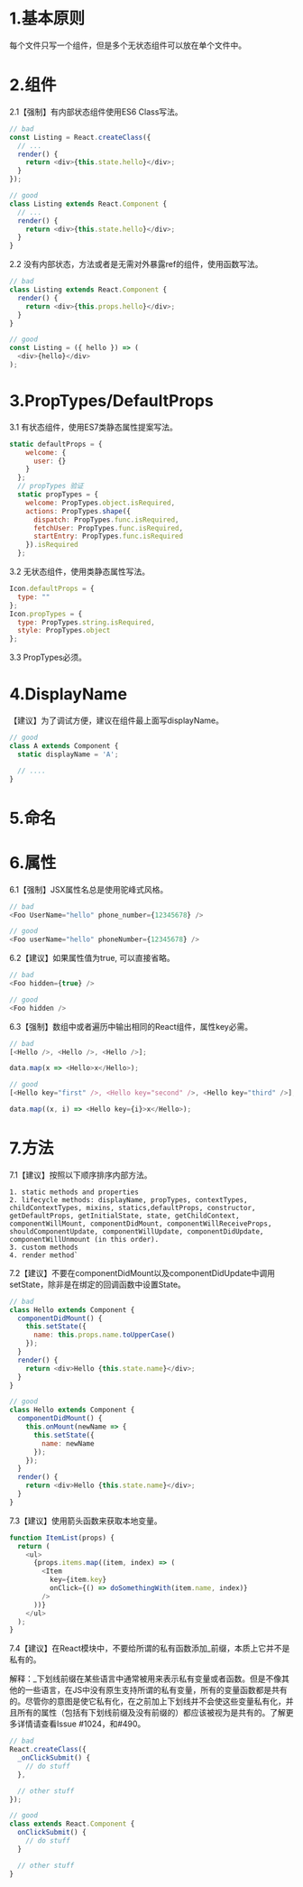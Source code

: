 # 1.基本原则

每个文件只写一个组件，但是多个无状态组件可以放在单个文件中。


# 2.组件

2.1【强制】有内部状态组件使用ES6 Class写法。
```js
// bad
const Listing = React.createClass({
  // ...
  render() {
    return <div>{this.state.hello}</div>;
  }
});

// good
class Listing extends React.Component {
  // ...
  render() {
    return <div>{this.state.hello}</div>;
  }
}
```
2.2 没有内部状态，方法或者是无需对外暴露ref的组件，使用函数写法。

```js
// bad
class Listing extends React.Component {
  render() {
    return <div>{this.props.hello}</div>;
  }
}

// good
const Listing = ({ hello }) => (
  <div>{hello}</div>
);
```
# 3.PropTypes/DefaultProps

3.1 有状态组件，使用ES7类静态属性提案写法。

```js
static defaultProps = {
    welcome: {
      user: {}
    }
  };
  // propTypes 验证
  static propTypes = {
    welcome: PropTypes.object.isRequired,
    actions: PropTypes.shape({
      dispatch: PropTypes.func.isRequired,
      fetchUser: PropTypes.func.isRequired,
      startEntry: PropTypes.func.isRequired
    }).isRequired
  };
```
3.2 无状态组件，使用类静态属性写法。
```js
Icon.defaultProps = {
  type: ""
};
Icon.propTypes = {
  type: PropTypes.string.isRequired,
  style: PropTypes.object
};
```
3.3 PropTypes必须。

# 4.DisplayName

【建议】为了调试方便，建议在组件最上面写displayName。
```js
// good
class A extends Component {
  static displayName = 'A';

  // ....
}
```

# 5.命名


# 6.属性

6.1【强制】JSX属性名总是使用驼峰式风格。

```js
// bad
<Foo UserName="hello" phone_number={12345678} />

// good
<Foo userName="hello" phoneNumber={12345678} />
```
6.2【建议】如果属性值为true, 可以直接省略。
```js
// bad
<Foo hidden={true} />

// good
<Foo hidden />
```
6.3【强制】数组中或者遍历中输出相同的React组件，属性key必需。

```js
// bad
[<Hello />, <Hello />, <Hello />];

data.map(x => <Hello>x</Hello>);

// good
[<Hello key="first" />, <Hello key="second" />, <Hello key="third" />];

data.map((x, i) => <Hello key={i}>x</Hello>);
```

# 7.方法

7.1【建议】按照以下顺序排序内部方法。
```
1. static methods and properties
2. lifecycle methods: displayName, propTypes, contextTypes, childContextTypes, mixins, statics,defaultProps, constructor, getDefaultProps, getInitialState, state, getChildContext, componentWillMount, componentDidMount, componentWillReceiveProps, shouldComponentUpdate, componentWillUpdate, componentDidUpdate, componentWillUnmount (in this order).
3. custom methods
4. render method`
```


7.2【建议】不要在componentDidMount以及componentDidUpdate中调用setState，除非是在绑定的回调函数中设置State。
```js
// bad
class Hello extends Component {
  componentDidMount() {
    this.setState({
      name: this.props.name.toUpperCase()
    });
  }
  render() {
    return <div>Hello {this.state.name}</div>;
  }
}

// good
class Hello extends Component {
  componentDidMount() {
    this.onMount(newName => {
      this.setState({
        name: newName
      });
    });
  }
  render() {
    return <div>Hello {this.state.name}</div>;
  }
}
```

7.3【建议】使用箭头函数来获取本地变量。
```js
function ItemList(props) {
  return (
    <ul>
      {props.items.map((item, index) => (
        <Item
          key={item.key}
          onClick={() => doSomethingWith(item.name, index)}
        />
      ))}
    </ul>
  );
}
```



7.4【建议】在React模块中，不要给所谓的私有函数添加_前缀，本质上它并不是私有的。

解释：_下划线前缀在某些语言中通常被用来表示私有变量或者函数。但是不像其他的一些语言，在JS中没有原生支持所谓的私有变量，所有的变量函数都是共有的。尽管你的意图是使它私有化，在之前加上下划线并不会使这些变量私有化，并且所有的属性（包括有下划线前缀及没有前缀的）都应该被视为是共有的。了解更多详情请查看Issue #1024，和#490。
```js
// bad
React.createClass({
  _onClickSubmit() {
    // do stuff
  },

  // other stuff
});

// good
class extends React.Component {
  onClickSubmit() {
    // do stuff
  }

  // other stuff
}
```

